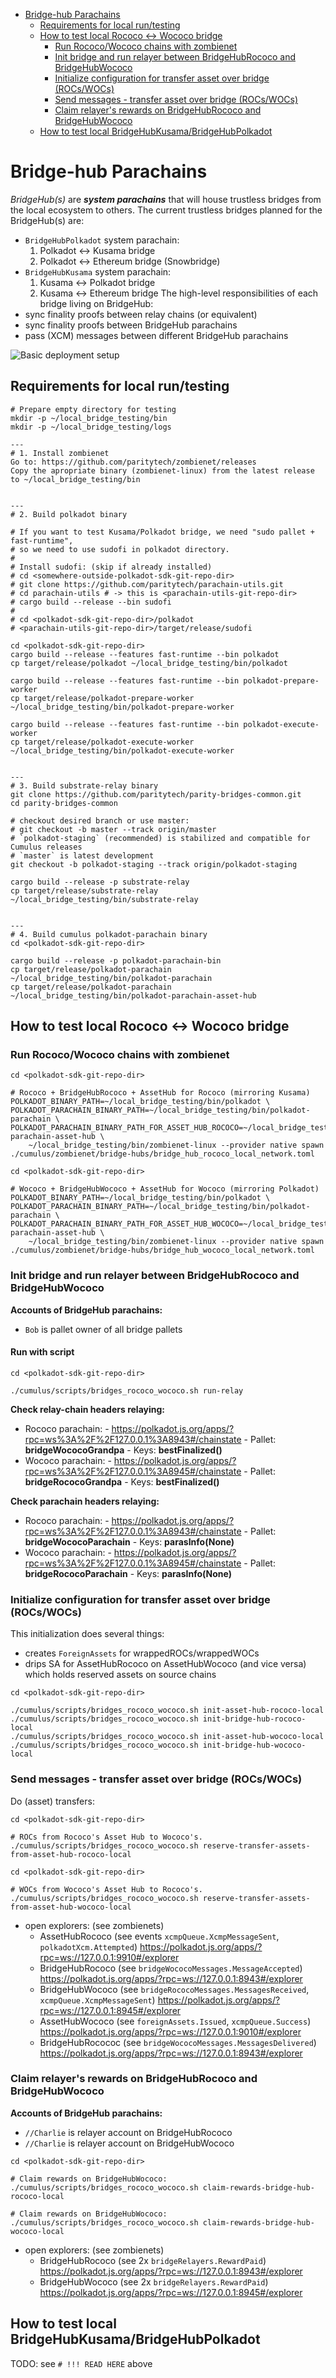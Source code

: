 - [Bridge-hub Parachains](#bridge-hub-parachains)
  - [Requirements for local run/testing](#requirements-for-local-runtesting)
  - [How to test local Rococo <-> Wococo bridge](#how-to-test-local-rococo---wococo-bridge)
    - [Run Rococo/Wococo chains with zombienet](#run-rococowococo-chains-with-zombienet)
    - [Init bridge and run relayer between BridgeHubRococo and
      BridgeHubWococo](#init-bridge-and-run-relayer-between-bridgehubrococo-and-bridgehubwococo)
    - [Initialize configuration for transfer asset over bridge
      (ROCs/WOCs)](#initialize-configuration-for-transfer-asset-over-bridge-rocswocs)
    - [Send messages - transfer asset over bridge (ROCs/WOCs)](#send-messages---transfer-asset-over-bridge-rocswocs)
    - [Claim relayer's rewards on BridgeHubRococo and
      BridgeHubWococo](#claim-relayers-rewards-on-bridgehubrococo-and-bridgehubwococo)
  - [How to test local BridgeHubKusama/BridgeHubPolkadot](#how-to-test-local-bridgehubkusamabridgehubpolkadot)

# Bridge-hub Parachains

_BridgeHub(s)_ are **_system parachains_** that will house trustless bridges from the local ecosystem to others. The
current trustless bridges planned for the BridgeHub(s) are:
- `BridgeHubPolkadot` system parachain:
	1. Polkadot <-> Kusama bridge
	2. Polkadot <-> Ethereum bridge (Snowbridge)
- `BridgeHubKusama` system parachain:
	1. Kusama <-> Polkadot bridge
	2. Kusama <-> Ethereum bridge The high-level
	responsibilities of each bridge living on BridgeHub:
- sync finality proofs between relay chains (or equivalent)
- sync finality proofs between BridgeHub parachains
- pass (XCM) messages between different BridgeHub parachains

![](./docs/bridge-hub-parachain-design.jpg "Basic deployment setup")

## Requirements for local run/testing

```
# Prepare empty directory for testing
mkdir -p ~/local_bridge_testing/bin
mkdir -p ~/local_bridge_testing/logs

---
# 1. Install zombienet
Go to: https://github.com/paritytech/zombienet/releases
Copy the apropriate binary (zombienet-linux) from the latest release to ~/local_bridge_testing/bin


---
# 2. Build polkadot binary

# If you want to test Kusama/Polkadot bridge, we need "sudo pallet + fast-runtime",
# so we need to use sudofi in polkadot directory.
#
# Install sudofi: (skip if already installed)
# cd <somewhere-outside-polkadot-sdk-git-repo-dir>
# git clone https://github.com/paritytech/parachain-utils.git
# cd parachain-utils # -> this is <parachain-utils-git-repo-dir>
# cargo build --release --bin sudofi
#
# cd <polkadot-sdk-git-repo-dir>/polkadot
# <parachain-utils-git-repo-dir>/target/release/sudofi

cd <polkadot-sdk-git-repo-dir>
cargo build --release --features fast-runtime --bin polkadot
cp target/release/polkadot ~/local_bridge_testing/bin/polkadot

cargo build --release --features fast-runtime --bin polkadot-prepare-worker
cp target/release/polkadot-prepare-worker ~/local_bridge_testing/bin/polkadot-prepare-worker

cargo build --release --features fast-runtime --bin polkadot-execute-worker
cp target/release/polkadot-execute-worker ~/local_bridge_testing/bin/polkadot-execute-worker


---
# 3. Build substrate-relay binary
git clone https://github.com/paritytech/parity-bridges-common.git
cd parity-bridges-common

# checkout desired branch or use master:
# git checkout -b master --track origin/master
# `polkadot-staging` (recommended) is stabilized and compatible for Cumulus releases
# `master` is latest development
git checkout -b polkadot-staging --track origin/polkadot-staging

cargo build --release -p substrate-relay
cp target/release/substrate-relay ~/local_bridge_testing/bin/substrate-relay


---
# 4. Build cumulus polkadot-parachain binary
cd <polkadot-sdk-git-repo-dir>

cargo build --release -p polkadot-parachain-bin
cp target/release/polkadot-parachain ~/local_bridge_testing/bin/polkadot-parachain
cp target/release/polkadot-parachain ~/local_bridge_testing/bin/polkadot-parachain-asset-hub
```


## How to test local Rococo <-> Wococo bridge

### Run Rococo/Wococo chains with zombienet

```
cd <polkadot-sdk-git-repo-dir>

# Rococo + BridgeHubRococo + AssetHub for Rococo (mirroring Kusama)
POLKADOT_BINARY_PATH=~/local_bridge_testing/bin/polkadot \
POLKADOT_PARACHAIN_BINARY_PATH=~/local_bridge_testing/bin/polkadot-parachain \
POLKADOT_PARACHAIN_BINARY_PATH_FOR_ASSET_HUB_ROCOCO=~/local_bridge_testing/bin/polkadot-parachain-asset-hub \
	~/local_bridge_testing/bin/zombienet-linux --provider native spawn ./cumulus/zombienet/bridge-hubs/bridge_hub_rococo_local_network.toml
```

```
cd <polkadot-sdk-git-repo-dir>

# Wococo + BridgeHubWococo + AssetHub for Wococo (mirroring Polkadot)
POLKADOT_BINARY_PATH=~/local_bridge_testing/bin/polkadot \
POLKADOT_PARACHAIN_BINARY_PATH=~/local_bridge_testing/bin/polkadot-parachain \
POLKADOT_PARACHAIN_BINARY_PATH_FOR_ASSET_HUB_WOCOCO=~/local_bridge_testing/bin/polkadot-parachain-asset-hub \
	~/local_bridge_testing/bin/zombienet-linux --provider native spawn ./cumulus/zombienet/bridge-hubs/bridge_hub_wococo_local_network.toml
```

### Init bridge and run relayer between BridgeHubRococo and BridgeHubWococo

**Accounts of BridgeHub parachains:**
- `Bob` is pallet owner of all bridge pallets

#### Run with script
```
cd <polkadot-sdk-git-repo-dir>

./cumulus/scripts/bridges_rococo_wococo.sh run-relay
```

**Check relay-chain headers relaying:**
- Rococo parachain: - https://polkadot.js.org/apps/?rpc=ws%3A%2F%2F127.0.0.1%3A8943#/chainstate - Pallet:
	**bridgeWococoGrandpa** - Keys: **bestFinalized()**
- Wococo parachain: - https://polkadot.js.org/apps/?rpc=ws%3A%2F%2F127.0.0.1%3A8945#/chainstate - Pallet:
	**bridgeRococoGrandpa** - Keys: **bestFinalized()**

**Check parachain headers relaying:**
- Rococo parachain: - https://polkadot.js.org/apps/?rpc=ws%3A%2F%2F127.0.0.1%3A8943#/chainstate - Pallet:
	**bridgeWococoParachain** - Keys: **parasInfo(None)**
- Wococo parachain: - https://polkadot.js.org/apps/?rpc=ws%3A%2F%2F127.0.0.1%3A8945#/chainstate - Pallet:
	**bridgeRococoParachain** - Keys: **parasInfo(None)**

### Initialize configuration for transfer asset over bridge (ROCs/WOCs)

This initialization does several things:
- creates `ForeignAssets` for wrappedROCs/wrappedWOCs
- drips SA for AssetHubRococo on AssetHubWococo (and vice versa) which holds reserved assets on source chains
```
cd <polkadot-sdk-git-repo-dir>

./cumulus/scripts/bridges_rococo_wococo.sh init-asset-hub-rococo-local
./cumulus/scripts/bridges_rococo_wococo.sh init-bridge-hub-rococo-local
./cumulus/scripts/bridges_rococo_wococo.sh init-asset-hub-wococo-local
./cumulus/scripts/bridges_rococo_wococo.sh init-bridge-hub-wococo-local
```

### Send messages - transfer asset over bridge (ROCs/WOCs)

Do (asset) transfers:
```
cd <polkadot-sdk-git-repo-dir>

# ROCs from Rococo's Asset Hub to Wococo's.
./cumulus/scripts/bridges_rococo_wococo.sh reserve-transfer-assets-from-asset-hub-rococo-local
```
```
cd <polkadot-sdk-git-repo-dir>

# WOCs from Wococo's Asset Hub to Rococo's.
./cumulus/scripts/bridges_rococo_wococo.sh reserve-transfer-assets-from-asset-hub-wococo-local
```

- open explorers: (see zombienets)
	- AssetHubRococo (see events `xcmpQueue.XcmpMessageSent`, `polkadotXcm.Attempted`) https://polkadot.js.org/apps/?rpc=ws://127.0.0.1:9910#/explorer
	- BridgeHubRococo (see `bridgeWococoMessages.MessageAccepted`) https://polkadot.js.org/apps/?rpc=ws://127.0.0.1:8943#/explorer
	- BridgeHubWococo (see `bridgeRococoMessages.MessagesReceived`, `xcmpQueue.XcmpMessageSent`) https://polkadot.js.org/apps/?rpc=ws://127.0.0.1:8945#/explorer
	- AssetHubWococo (see `foreignAssets.Issued`, `xcmpQueue.Success`) https://polkadot.js.org/apps/?rpc=ws://127.0.0.1:9010#/explorer
	- BridgeHubRocococ (see `bridgeWococoMessages.MessagesDelivered`) https://polkadot.js.org/apps/?rpc=ws://127.0.0.1:8943#/explorer

### Claim relayer's rewards on BridgeHubRococo and BridgeHubWococo

**Accounts of BridgeHub parachains:**
- `//Charlie` is relayer account on BridgeHubRococo
- `//Charlie` is relayer account on BridgeHubWococo

```
cd <polkadot-sdk-git-repo-dir>

# Claim rewards on BridgeHubWococo:
./cumulus/scripts/bridges_rococo_wococo.sh claim-rewards-bridge-hub-rococo-local

# Claim rewards on BridgeHubWococo:
./cumulus/scripts/bridges_rococo_wococo.sh claim-rewards-bridge-hub-wococo-local
```

- open explorers: (see zombienets)
	- BridgeHubRococo (see 2x `bridgeRelayers.RewardPaid`) https://polkadot.js.org/apps/?rpc=ws://127.0.0.1:8943#/explorer
	- BridgeHubWococo (see 2x `bridgeRelayers.RewardPaid`) https://polkadot.js.org/apps/?rpc=ws://127.0.0.1:8945#/explorer

## How to test local BridgeHubKusama/BridgeHubPolkadot

TODO: see `# !!! READ HERE` above
